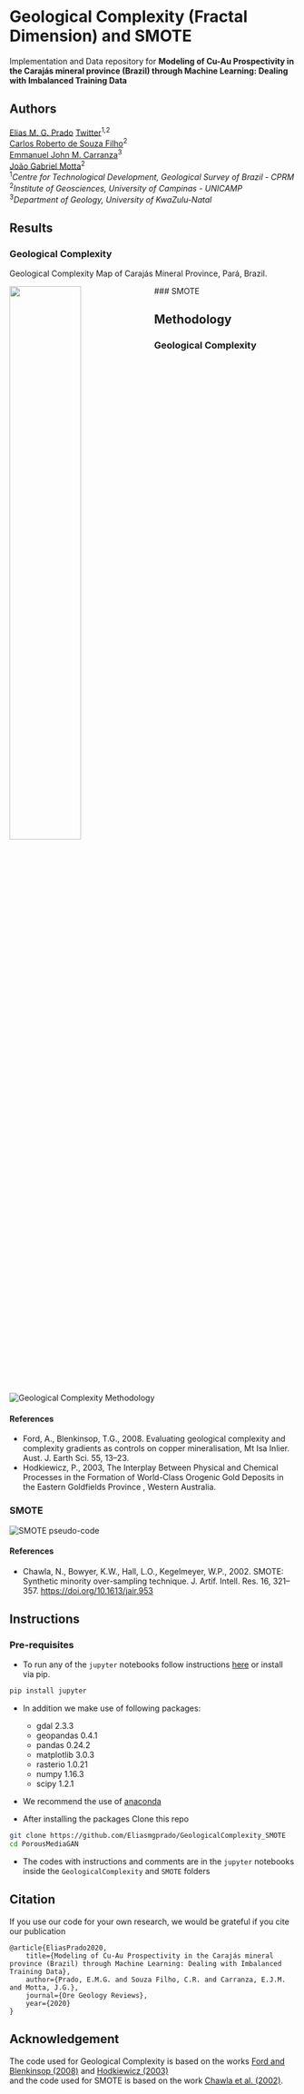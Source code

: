 # Geological Complexity (Fractal Dimension) and SMOTE
Implementation and Data repository for
**Modeling of Cu-Au Prospectivity in the Carajás mineral province (Brazil) through Machine Learning: Dealing with Imbalanced Training Data**
## Authors
[Elias M. G. Prado](mailto:lukas.mosser15@imperial.ac.uk) [Twitter](https://twitter.com/porestar)<sup>1,2</sup>  
[Carlos Roberto de Souza Filho](https://www.imperial.ac.uk/people/o.dubrule)<sup>2</sup>  
[Emmanuel John M. Carranza](https://www.imperial.ac.uk/people/m.blunt)<sup>3</sup>  
[João Gabriel Motta](https://www.imperial.ac.uk/people/m.blunt)<sup>2</sup>  
<sup>1</sup>*Centre for Technological Development, Geological Survey of Brazil - CPRM*  
<sup>2</sup>*Institute of Geosciences, University of Campinas - UNICAMP*  
<sup>3</sup>*Department of Geology, University of KwaZulu-Natal*  

## Results
### Geological Complexity
Geological Complexity Map of Carajás Mineral Province, Pará, Brazil.

<img align="left" width="50%" height="50%" src="https://github.com/Eliasmgprado/GeologicalComplexity_SMOTE/blob/master/GeologicalComplexity/imgs/GeologicalComplexity_Results.jpg"/>
### SMOTE



## Methodology
### Geological Complexity
![Geological Complexity Methodology](https://github.com/Eliasmgprado/GeologicalComplexity_SMOTE/blob/master/GeologicalComplexity/imgs/Hodkiewicz.png)
#### References
- Ford, A., Blenkinsop, T.G., 2008. Evaluating geological complexity and complexity gradients as controls on copper mineralisation, Mt Isa Inlier. Aust. J. Earth Sci. 55, 13–23.
- Hodkiewicz, P., 2003, The Interplay Between Physical and Chemical Processes in the Formation of World-Class Orogenic Gold Deposits in the Eastern Goldfields Province , Western Australia.
### SMOTE
![SMOTE pseudo-code](https://github.com/Eliasmgprado/GeologicalComplexity_SMOTE/blob/master/SMOTE/imgs/Chawla_SMOTE.png)
#### References
- Chawla, N., Bowyer, K.W., Hall, L.O., Kegelmeyer, W.P., 2002. SMOTE: Synthetic minority over-sampling technique. J. Artif. Intell. Res. 16, 321–357. https://doi.org/10.1613/jair.953
## Instructions
### Pre-requisites
- To run any of the `jupyter` notebooks follow instructions [here](http://jupyter.org/install.html) or install via pip.
```bash
pip install jupyter
```
- In addition we make use of following packages:

    - gdal                      2.3.3  
    - geopandas                 0.4.1  
    - pandas                    0.24.2  
    - matplotlib                3.0.3  
    - rasterio                  1.0.21  
    - numpy                     1.16.3  
    - scipy                     1.2.1  

- We recommend the use of [anaconda](https://www.continuum.io/downloads)
- After installing the packages Clone this repo
```bash
git clone https://github.com/Eliasmgprado/GeologicalComplexity_SMOTE
cd PorousMediaGAN
```
- The codes with instructions and comments are in the `jupyter` notebooks inside the `GeologicalComplexity` and `SMOTE` folders

## Citation
If you use our code for your own research, we would be grateful if you cite our publication
```
@article{EliasPrado2020,
	title={Modeling of Cu-Au Prospectivity in the Carajás mineral province (Brazil) through Machine Learning: Dealing with Imbalanced Training Data},
	author={Prado, E.M.G. and Souza Filho, C.R. and Carranza, E.J.M. and Motta, J.G.},
	journal={Ore Geology Reviews},
	year={2020}
}
```

## Acknowledgement
The code used for Geological Complexity is based on the works [Ford and Blenkinsop (2008)](https://www.tandfonline.com/doi/full/10.1080/08120090701581364) and [Hodkiewicz (2003)](https://research-repository.uwa.edu.au/en/publications/the-interplay-between-physical-and-chemical-processes-in-the-form)    
and the code used for SMOTE is based on the work [Chawla et al. (2002)](https://arxiv.org/pdf/1106.1813.pdf).
